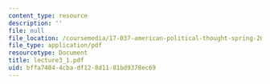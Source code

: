 ```yaml
---
content_type: resource
description: ''
file: null
file_location: /coursemedia/17-037-american-political-thought-spring-2004/bffa74844cbadf128d1181bd9378ec69_lecture3_1.pdf
file_type: application/pdf
resourcetype: Document
title: lecture3_1.pdf
uid: bffa7484-4cba-df12-8d11-81bd9378ec69
---
```

